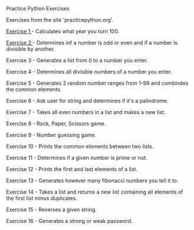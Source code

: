 Practice Python Exercises 

Exercises from the site 'practicepython.org'.

[Exercise 1 ](https://github.com/elicecheng/Python-Practice-Code/blob/master/Exercise1.py)- Calculates what year you turn 100.

[Exercise 2 ](https://github.com/elicecheng/Python-Practice-Code/blob/master/Exercise2.py)- Determines inf a number is odd or even and if a number is divisible by another.

Exercise 3 - Generates a list from 0 to a number you enter. 

Exercise 4 - Determines all divisible numbers of a number you enter. 

Exercise 5 - Generates 2 random number ranges from 1-99 and combindes the common elements. 

Exercise 6 - Ask user for string and determines if it's a palindrome. 

Exercise 7 - Takes all even numbers in a list and makes a new list.

Exercise 8 - Rock, Paper, Scissors game.

Exercise 9 - Number guessing game.

Exercise 10 - Prints the common elements between two lists.

Exercise 11 - Determines if a given number is prime or not.

Exercise 12 - Prints the first and last elements of a list.

Exercise 13 - Generates however many fibonacci numbers you tell it to.

Exercise 14 - Takes a list and returns a new list containing all elements of the first list minus duplicates.

Exercise 15 - Reverses a given string.

Exercise 16 - Generates a strong or weak password.

